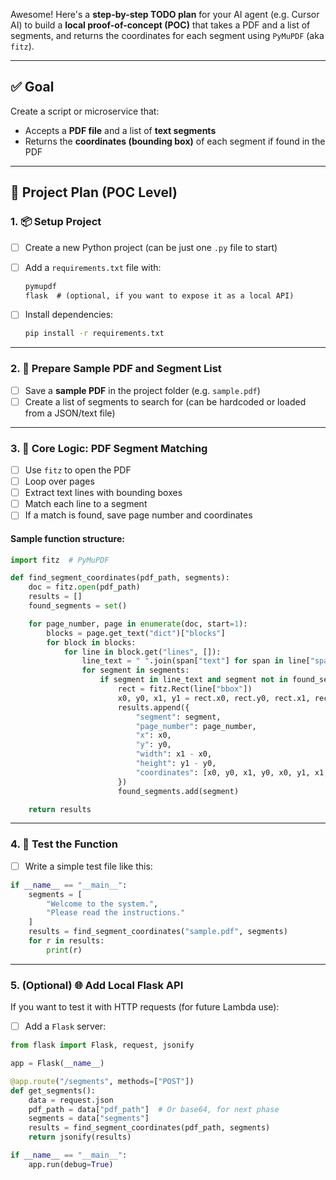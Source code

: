 Awesome! Here's a **step-by-step TODO plan** for your AI agent (e.g. Cursor AI) to build a **local proof-of-concept (POC)** that takes a PDF and a list of segments, and returns the coordinates for each segment using `PyMuPDF` (aka `fitz`).

---

## ✅ Goal

Create a script or microservice that:
- Accepts a **PDF file** and a list of **text segments**
- Returns the **coordinates (bounding box)** of each segment if found in the PDF

---

## 🧭 Project Plan (POC Level)

### 1. 📦 Setup Project
- [ ] Create a new Python project (can be just one `.py` file to start)
- [ ] Add a `requirements.txt` file with:
  ```txt
  pymupdf
  flask  # (optional, if you want to expose it as a local API)
  ```

- [ ] Install dependencies:
  ```bash
  pip install -r requirements.txt
  ```

---

### 2. 📄 Prepare Sample PDF and Segment List
- [ ] Save a **sample PDF** in the project folder (e.g. `sample.pdf`)
- [ ] Create a list of segments to search for (can be hardcoded or loaded from a JSON/text file)

---

### 3. 🧠 Core Logic: PDF Segment Matching
- [ ] Use `fitz` to open the PDF
- [ ] Loop over pages
- [ ] Extract text lines with bounding boxes
- [ ] Match each line to a segment
- [ ] If a match is found, save page number and coordinates

#### Sample function structure:

```python
import fitz  # PyMuPDF

def find_segment_coordinates(pdf_path, segments):
    doc = fitz.open(pdf_path)
    results = []
    found_segments = set()

    for page_number, page in enumerate(doc, start=1):
        blocks = page.get_text("dict")["blocks"]
        for block in blocks:
            for line in block.get("lines", []):
                line_text = " ".join(span["text"] for span in line["spans"]).strip()
                for segment in segments:
                    if segment in line_text and segment not in found_segments:
                        rect = fitz.Rect(line["bbox"])
                        x0, y0, x1, y1 = rect.x0, rect.y0, rect.x1, rect.y1
                        results.append({
                            "segment": segment,
                            "page_number": page_number,
                            "x": x0,
                            "y": y0,
                            "width": x1 - x0,
                            "height": y1 - y0,
                            "coordinates": [x0, y0, x1, y0, x0, y1, x1, y1]
                        })
                        found_segments.add(segment)

    return results
```

---

### 4. 🧪 Test the Function
- [ ] Write a simple test file like this:

```python
if __name__ == "__main__":
    segments = [
        "Welcome to the system.",
        "Please read the instructions."
    ]
    results = find_segment_coordinates("sample.pdf", segments)
    for r in results:
        print(r)
```

---

### 5. (Optional) 🌐 Add Local Flask API
If you want to test it with HTTP requests (for future Lambda use):

- [ ] Add a `Flask` server:

```python
from flask import Flask, request, jsonify

app = Flask(__name__)

@app.route("/segments", methods=["POST"])
def get_segments():
    data = request.json
    pdf_path = data["pdf_path"]  # Or base64, for next phase
    segments = data["segments"]
    results = find_segment_coordinates(pdf_path, segments)
    return jsonify(results)

if __name__ == "__main__":
    app.run(debug=True)
```

